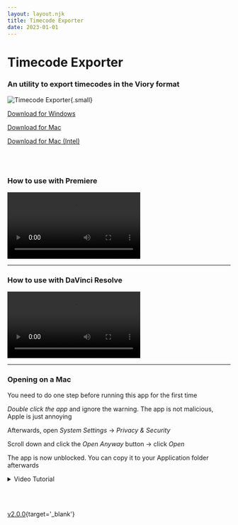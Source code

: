 ```yaml
---
layout: layout.njk
title: Timecode Exporter
date: 2023-01-01
---
```


# Timecode Exporter
### An utility to export timecodes in the Viory format

![Timecode Exporter](/img/timecode-exporter.png){.small}



[Download for Windows](https://github.com/Bureau-Documentation/Timecode-Exporter/releases/download/v2.0.0/Windows_v2.0.0.zip)

[Download for Mac](https://github.com/Bureau-Documentation/Timecode-Exporter/releases/download/v2.0.0/Mac_Silicon_v2.0.0.zip)

[Download for Mac (Intel)](https://github.com/Bureau-Documentation/Timecode-Exporter/releases/download/v2.0.0/Mac_Intel_v2.0.0.zip)


<br><br>
### How to use with Premiere
<video controls preload="metadata"><source src="https://github.com/Bureau-Documentation/Bureau-Documentation/raw/refs/heads/main/src/video/Premiere%20%7C%20Timecode%20Exporter%20Tutorial.webm#t=0.1" type="video/mp4"/></video>

***

### How to use with DaVinci Resolve
<video controls preload="metadata"><source src="https://github.com/Bureau-Documentation/Bureau-Documentation/raw/refs/heads/main/src/video/Resolve%20%7C%20Timecode%20Exporter%20Tutorial.webm#t=0.1" type="video/mp4"/></video>

***

### Opening on a Mac

You need to do one step before running this app for the first time

*Double click the app* and ignore the warning. The app is not malicious, Apple is just annoying

Afterwards, open *System Settings* → *Privacy & Security*

Scroll down and click the *Open Anyway* button → click *Open*

The app is now unblocked. You can copy it to your Application folder afterwards

<details>
<summary>Video Tutorial</summary>
<blockquote>
<video controls preload="metadata"><source src="https://github.com/Bureau-Documentation/Bureau-Documentation/raw/refs/heads/main/src/video/Opening%20on%20a%20Mac.webm#t=0.1" type="video/mp4"/></video>
</blockquote>
</details>

<br><br>

[v2.0.0](https://github.com/Timecode-Exporter/Timecode-Exporter){target='_blank'}
